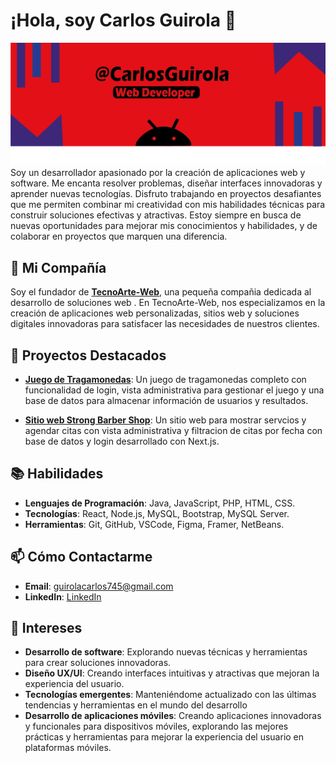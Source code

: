  # ¡Hola, soy Carlos Guirola 👋
![Banner](https://github.com/Carlos-Guirola/Carlos-Guirola/blob/main/baner.png)
Soy un desarrollador apasionado por la creación de aplicaciones web y software. Me encanta resolver problemas, diseñar interfaces innovadoras y aprender nuevas tecnologías. Disfruto trabajando en proyectos desafiantes que me permiten combinar mi creatividad con mis habilidades técnicas para construir soluciones efectivas y atractivas. Estoy siempre en busca de nuevas oportunidades para mejorar mis conocimientos y habilidades, y de colaborar en proyectos que marquen una diferencia.

## 💼 Mi Compañía

Soy el fundador de **[TecnoArte-Web](https://tecnoarteweb.tech/)**, una pequeña compañia dedicada al desarrollo de soluciones web . En TecnoArte-Web, nos especializamos en la creación de aplicaciones web personalizadas, sitios web y soluciones digitales innovadoras para satisfacer las necesidades de nuestros clientes.

## 🚀 Proyectos Destacados
- **[Juego de Tragamonedas](https://github.com/Carlos-Guirola/Fortuna-Real)**: Un juego de tragamonedas completo con funcionalidad de login, vista administrativa para gestionar el juego y una base de datos para almacenar información de usuarios y resultados.
  
- **[Sitio web Strong Barber Shop](https://strongbarber.vercel.app/)**: Un sitio web para mostrar servcios y agendar citas con vista administrativa y filtracion de  citas por fecha con base de datos y login desarrollado con Next.js.
## 📚 Habilidades

- **Lenguajes de Programación**: Java, JavaScript, PHP, HTML, CSS.
- **Tecnologías**: React, Node.js, MySQL, Bootstrap, MySQL Server.
- **Herramientas**: Git, GitHub, VSCode, Figma, Framer, NetBeans.

## 📫 Cómo Contactarme

- **Email**: [guirolacarlos745@gmail.com](mailto:guirolacarlos745@gmail.com)
- **LinkedIn**: [LinkedIn](https://www.linkedin.com/public-profile/settings?trk=d_flagship3_profile_self_view_public_profile)


## 🌟 Intereses
- **Desarrollo de software**: Explorando nuevas técnicas y herramientas para crear soluciones innovadoras.
- **Diseño UX/UI**: Creando interfaces intuitivas y atractivas que mejoran la experiencia del usuario.
- **Tecnologías emergentes**: Manteniéndome actualizado con las últimas tendencias y herramientas en el mundo del desarrollo
- **Desarrollo de aplicaciones móviles**: Creando aplicaciones innovadoras y funcionales para dispositivos móviles, explorando las mejores prácticas y herramientas para mejorar la experiencia del usuario en plataformas móviles.





